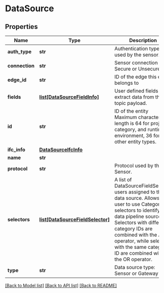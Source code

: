 # DataSource

## Properties
Name | Type | Description | Notes
------------ | ------------- | ------------- | -------------
**auth_type** | **str** | Authentication type used by the sensor. | 
**connection** | **str** | Sensor connection type: Secure or Unsecure | 
**edge_id** | **str** | ID of the edge this entity belongs to | 
**fields** | [**list[DataSourceFieldInfo]**](DataSourceFieldInfo.md) | User defined fields to extract data from the topic payload. | 
**id** | **str** | ID of the entity Maximum character length is 64 for project, category, and runtime environment, 36 for other entity types. | [optional] 
**ifc_info** | [**DataSourceIfcInfo**](DataSourceIfcInfo.md) |  | [optional] 
**name** | **str** |  | 
**protocol** | **str** | Protocol used by the Sensor. | 
**selectors** | [**list[DataSourceFieldSelector]**](DataSourceFieldSelector.md) | A list of DataSourceFieldSelector users assigned to the data source. Allows a user to use Category selectors to identify the data pipeline source. Selectors with different category IDs are combined with the AND operator, while selectors with the same category ID are combined with the OR operator. | 
**type** | **str** | Data source type: Sensor or Gateway | 

[[Back to Model list]](../README.md#documentation-for-models) [[Back to API list]](../README.md#documentation-for-api-endpoints) [[Back to README]](../README.md)

